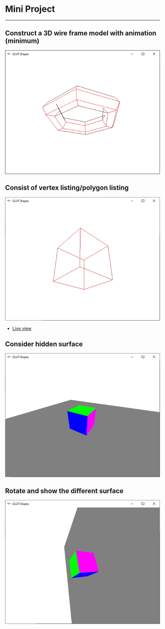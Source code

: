 # Mini Project

<hr />

## Construct a 3D wire frame model with animation (minimum)

![Liang-Barskey algorithm](./assets/image.png)

## Consist of vertex listing/polygon listing

![Consist of vertex listing/polygon listing](./assets/image%20(1).png)

- [Live view](https://tahsin000.github.io/COMPUTER-GRAPHICS/11.%20Mini%20Project/assets/2.%20Consist%20of%20vertex%20listingpolygon%20listing/index.html)

## Consider hidden surface

![Consider hidden surface](./assets/image%20(2).png)

## Rotate and show the different surface

![Rotate and show the different surface](./assets/image%20(3).png)